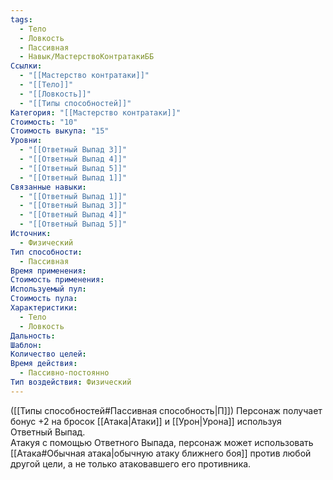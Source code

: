 ```yaml
---
tags:
  - Тело
  - Ловкость
  - Пассивная
  - Навык/МастерствоКонтратакиББ
Ссылки:
  - "[[Мастерство контратаки]]"
  - "[[Тело]]"
  - "[[Ловкость]]"
  - "[[Типы способностей]]"
Категория: "[[Мастерство контратаки]]"
Стоимость: "10"
Стоимость выкупа: "15"
Уровни:
  - "[[Ответный Выпад 3]]"
  - "[[Ответный Выпад 4]]"
  - "[[Ответный Выпад 5]]"
  - "[[Ответный Выпад 1]]"
Связанные навыки:
  - "[[Ответный Выпад 1]]"
  - "[[Ответный Выпад 3]]"
  - "[[Ответный Выпад 4]]"
  - "[[Ответный Выпад 5]]"
Источник:
  - Физический
Тип способности:
  - Пассивная
Время применения: 
Стоимость применения: 
Используемый пул: 
Стоимость пула: 
Характеристики:
  - Тело
  - Ловкость
Дальность: 
Шаблон: 
Количество целей: 
Время действия:
  - Пассивно-постоянно
Тип воздействия: Физический
---
```

([[Типы способностей#Пассивная способность|П]]) Персонаж получает бонус +2 на бросок [[Атака|Атаки]] и [[Урон|Урона]] используя Ответный Выпад.  
Атакуя с помощью Ответного Выпада, персонаж может использовать [[Атака#Обычная атака|обычную атаку ближнего боя]] против любой другой цели, а не только атаковавшего его противника. 
